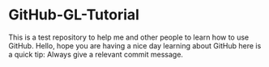 # GitHub-GL-Tutorial
This is a test repository to help me and other people to learn how to use GitHub.
Hello, hope you are having a nice day learning about GitHub here is a quick tip: Always give a relevant commit message.
